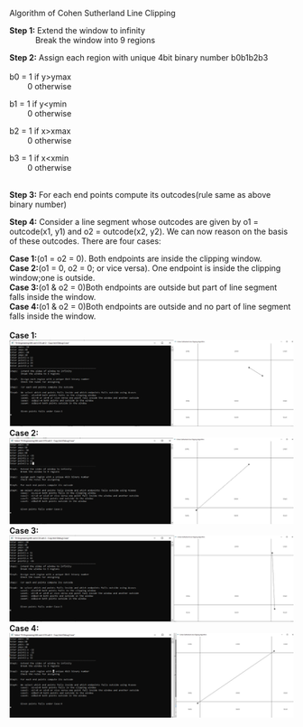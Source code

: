 Algorithm of Cohen Sutherland Line Clipping

<b>Step 1:</b> Extend the window to infinity<br>
&emsp;&emsp;&emsp; Break the window into 9 regions<br>

<b>Step 2:</b> Assign each region with unique 4bit binary number b0b1b2b3<br><br>
b0 = 1 if y>ymax<br>
&emsp;&emsp; 0 otherwise

b1 = 1 if y<ymin<br>
&emsp;&emsp; 0 otherwise

b2 = 1 if x>xmax<br>
&emsp;&emsp; 0 otherwise

b3 = 1 if x<xmin<br>
&emsp;&emsp; 0 otherwise <br><br>

<b>Step 3:</b> For each end points compute its outcodes(rule same as above binary number)<br>

<b>Step 4:</b> Consider a line segment whose outcodes are given by o1 = outcode(x1, y1) and o2 = outcode(x2, y2).
We can now reason on the basis of these outcodes. There are four cases:<br>

<b>Case 1:</b>(o1 = o2 = 0). Both endpoints are inside the clipping window.<br>
<b>Case 2:</b>(o1 = 0, o2 = 0; or vice versa). One endpoint is inside the clipping window;one is outside.<br>
<b>Case 3:</b>(o1 & o2 = 0)Both endpoints are outside but part of line segment falls inside the window. <br>
<b>Case 4:</b>(o1 & o2 = 0)Both endpoints are outside and no part of line segment falls inside the window.<br><br>
<b>Case 1:</b><br><img src="Case1.jpg">
<b>Case 2:</b><br><img src="Case%202.jpg">
<b>Case 3:</b><br><img src="Case%203.jpg">
<b>Case 4:</b><br><img src="case%204.jpg">
